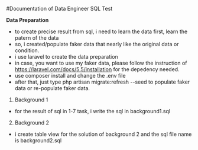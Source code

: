 #Documentation of Data Engineer SQL Test

**Data Preparation**
- to create precise result from sql, i need to learn the data first, learn the patern of the data
- so, i created/populate faker data that nearly like the original data or condition.
- i use laravel to create the data preparation
- in case, you want to use my faker data, please follow the instruction of https://laravel.com/docs/5.5/installation
  for the depedency needed.
- use composer install and change the .env file
- after that, just type php artisan migrate:refresh --seed to populate faker data or re-populate faker data.

1. Background 1
- for the result of sql in 1-7 task, i write the sql in background1.sql

2. Background 2
- i create table view for the solution of background 2 and the sql file name is background2.sql

